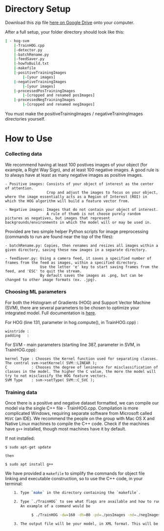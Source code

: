 # Directory Setup

Download this zip file [here on Google Drive](https://drive.google.com/drive/folders/1nYBKs9f-GPLYbjyUQ_5N842WaqQleNei?usp=sharing) onto your computer.

After a full setup, your folder directory should look like this:

```bash
| - hog-svm
    |-TrainHOG.cpp
    |-detector.py
    |-batchRename.py
    |-feedSaver.py
    |-howToBuild.txt
    |-makefile
    |-positiveTrainingImages
        |-[your images]
    |-negativeTrainingImages
        |-[your images]
    |-processedPosTrainingImages
        |-[cropped and renamed posImages]
    |-processedNegTrainingImages
        |-[cropped and renamed negImages]  
```

You must make the positiveTrainingImages / negativeTrainingImages directories yourself.


# How to Use

### Collecting data

We recommend having at least 100 postives images of your object (for example, a Right Way Sign), and at least 100 negative images. A good rule is to always have at least as many negative images as positive images.

    - Positive images: Consists of your object of interest as the center of attention. 
                       Crop and adjust the images to focus on your object, where the image essentially acts as a Region of Interest (ROI) in which the HOG algorithm will build a feature vector from.

    - Negative images: Images that do not contain your object of interest. 
                       A rule of thumb is not choose purely random pictures as negatives, but images that represent backgrounds/environments in which the model will or may be used in.

Provided are two simple helper Python scripts for image preprocessing (commands to run are found near the top of the files):

    - batchRename.py: Copies, then renames and resizes all images within a given directory, saving these new images in a separate directory.

    - feedSaver.py: Using a camera feed, it saves a specified number of frames from the feed as images, within a specified directory. 
                    Use the letter 'e' key to start saving frames from the feed, and 'ESC' to quit the stream.
                    By default saves the images as .png, but can be changed to other image formats (ex. .jpg).

### Choosing ML parameters

For both the Histogram of Gradients (HOG) and Support Vector Machine (SVM), there are several parameters to be chosen to optimize your integrated model.
Full documentation is [here](https://docs.opencv.org/3.0-beta/modules/ml/doc/support_vector_machines.html).

For HOG (line 131, parameter in hog.compute(), in TrainHOG.cpp) :

    winstride : 
    padding   :

For SVM - main parameters (starting line 387, parameter in SVM, in TrainHOG.cpp):

    kernel Type : Chooses the Kernel function used for separating classes. The central svm->setKernel( SVM::LINEAR );                             
    C           : Chooses the degree of leninence for misclassification of classes in the model. The higher the C value, the more the model will try to not misclassify the HOG feature vectors.                  
    SVM Type    : svm->setType( SVM::C_SVC );                    

### Training data

Once there is a positive and negative dataset formatted, we can compile our model via the single C++ file - TrainHOG.cpp.
Compilation is more complicated Windows, requiring separate software from Microsoft called `MSVC` (an IDE). We recommend the people on the group with Mac OS X and Native Linux machines to compile the C++ code. Check if the machines have `g++` installed, though most machines have it by default.

If not installed:

    $ sudo apt-get update

    then

    $ sudo apt install g++

We have provided a `makefile` to simplify the commands for object file linking and executable construction, so to use the C++ code, in your terminal:

```bash
    1. Type `make` in the directory containing the `makefile`.

    2. Type `./TrainHOG` to see what flags are available and how to run your executable. The `./` is how C++ executable files are run.
       An example of a command would be 

            $ ./TrainHOG -dw=160 -dh=80 -pd=./posImages -nd=./negImages -fn="TrafficDet160x80.xml" -v True

    3. The output file will be your model, in XML format. This will be loaded into `detector.py` for use with Python.
```


